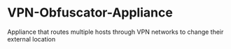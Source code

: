 # VPN-Obfuscator-Appliance
Appliance that routes multiple hosts through VPN networks to change their external location
